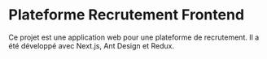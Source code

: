 # Plateforme Recrutement Frontend

Ce projet est une application web pour une plateforme de recrutement. Il a été développé avec Next.js, Ant Design et Redux.


